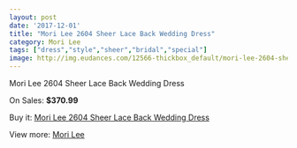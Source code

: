 ```yaml
---
layout: post
date: '2017-12-01'
title: "Mori Lee 2604 Sheer Lace Back Wedding Dress"
category: Mori Lee
tags: ["dress","style","sheer","bridal","special"]
image: http://img.eudances.com/12566-thickbox_default/mori-lee-2604-sheer-lace-back-wedding-dress.jpg
---
```

Mori Lee 2604 Sheer Lace Back Wedding Dress

On Sales: **$370.99**
<a href="https://www.eudances.com/en/mori-lee/3875-mori-lee-2604-sheer-lace-back-wedding-dress.html"><amp-img layout="responsive" width="600" height="600" src="//img.eudances.com/12566-thickbox_default/mori-lee-2604-sheer-lace-back-wedding-dress.jpg" alt="Mori Lee 2604 Sheer Lace Back Wedding Dress 0" /></a>
<a href="https://www.eudances.com/en/mori-lee/3875-mori-lee-2604-sheer-lace-back-wedding-dress.html"><amp-img layout="responsive" width="600" height="600" src="//img.eudances.com/12571-thickbox_default/mori-lee-2604-sheer-lace-back-wedding-dress.jpg" alt="Mori Lee 2604 Sheer Lace Back Wedding Dress 1" /></a>
<a href="https://www.eudances.com/en/mori-lee/3875-mori-lee-2604-sheer-lace-back-wedding-dress.html"><amp-img layout="responsive" width="600" height="600" src="//img.eudances.com/12570-thickbox_default/mori-lee-2604-sheer-lace-back-wedding-dress.jpg" alt="Mori Lee 2604 Sheer Lace Back Wedding Dress 2" /></a>
<a href="https://www.eudances.com/en/mori-lee/3875-mori-lee-2604-sheer-lace-back-wedding-dress.html"><amp-img layout="responsive" width="600" height="600" src="//img.eudances.com/12569-thickbox_default/mori-lee-2604-sheer-lace-back-wedding-dress.jpg" alt="Mori Lee 2604 Sheer Lace Back Wedding Dress 3" /></a>
<a href="https://www.eudances.com/en/mori-lee/3875-mori-lee-2604-sheer-lace-back-wedding-dress.html"><amp-img layout="responsive" width="600" height="600" src="//img.eudances.com/12568-thickbox_default/mori-lee-2604-sheer-lace-back-wedding-dress.jpg" alt="Mori Lee 2604 Sheer Lace Back Wedding Dress 4" /></a>
<a href="https://www.eudances.com/en/mori-lee/3875-mori-lee-2604-sheer-lace-back-wedding-dress.html"><amp-img layout="responsive" width="600" height="600" src="//img.eudances.com/12567-thickbox_default/mori-lee-2604-sheer-lace-back-wedding-dress.jpg" alt="Mori Lee 2604 Sheer Lace Back Wedding Dress 5" /></a>

Buy it: [Mori Lee 2604 Sheer Lace Back Wedding Dress](https://www.eudances.com/en/mori-lee/3875-mori-lee-2604-sheer-lace-back-wedding-dress.html "Mori Lee 2604 Sheer Lace Back Wedding Dress")

View more: [Mori Lee](https://www.eudances.com/en/9-mori-lee "Mori Lee")